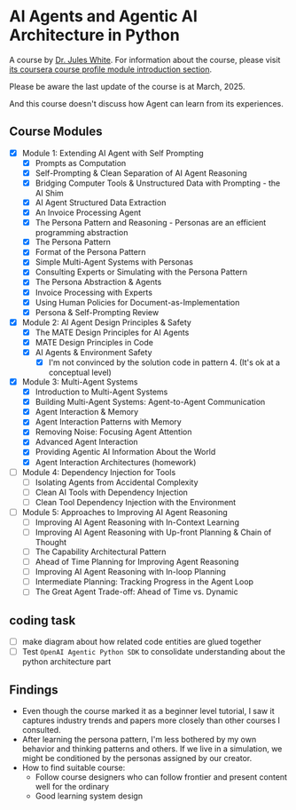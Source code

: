 # AI Agents and Agentic AI Architecture in Python

A course by [Dr. Jules White](https://engineering.vanderbilt.edu/bio/?pid=jules-white).
For information about the course, please visit [its coursera course profile module introduction section](https://www.coursera.org/learn/ai-agents-architecture-python#modules).

Please be aware the last update of the course is at March, 2025.

And this course doesn't discuss how Agent can learn from its experiences.

## Course Modules

- [x] Module 1: Extending AI Agent with Self Prompting
  - [x] Prompts as Computation
  - [x] Self-Prompting & Clean Separation of AI Agent Reasoning  
  - [x] Bridging Computer Tools & Unstructured Data with Prompting - the AI Shim
  - [x] AI Agent Structured Data Extraction
  - [x] An Invoice Processing Agent
  - [x] The Persona Pattern and Reasoning - Personas are an efficient programming abstraction
  - [x] The Persona Pattern  
  - [x] Format of the Persona Pattern
  - [x] Simple Multi-Agent Systems with Personas
  - [x] Consulting Experts or Simulating with the Persona Pattern
  - [x] The Persona Abstraction & Agents
  - [x] Invoice Processing with Experts
  - [x] Using Human Policies for Document-as-Implementation
  - [x] Persona & Self-Prompting Review

- [x] Module 2: AI Agent Design Principles & Safety
  - [x] The MATE Design Principles for AI Agents
  - [x] MATE Design Principles in Code
  - [x] AI Agents & Environment Safety
    - [x] I'm not convinced by the solution code in pattern 4. (It's ok at a conceptual level)

- [x] Module 3: Multi-Agent Systems
  - [x] Introduction to Multi-Agent Systems
  - [x] Building Multi-Agent Systems: Agent-to-Agent Communication
  - [x] Agent Interaction & Memory
  - [x] Agent Interaction Patterns with Memory
  - [x] Removing Noise: Focusing Agent Attention
  - [x] Advanced Agent Interaction
  - [x] Providing Agentic AI Information About the World
  - [x] Agent Interaction Architectures (homework)

- [ ] Module 4: Dependency Injection for Tools
  - [ ] Isolating Agents from Accidental Complexity
  - [ ] Clean AI Tools with Dependency Injection
  - [ ] Clean Tool Dependency Injection with the Environment

- [ ] Module 5: Approaches to Improving AI Agent Reasoning
  - [ ] Improving AI Agent Reasoning with In-Context Learning
  - [ ] Improving AI Agent Reasoning with Up-front Planning & Chain of Thought
  - [ ] The Capability Architectural Pattern
  - [ ] Ahead of Time Planning for Improving Agent Reasoning
  - [ ] Improving AI Agent Reasoning with In-loop Planning
  - [ ] Intermediate Planning: Tracking Progress in the Agent Loop
  - [ ] The Great Agent Trade-off: Ahead of Time vs. Dynamic

## coding task

- [ ] make diagram about how related code entities are glued together
- [ ] Test `OpenAI Agentic Python SDK` to consolidate understanding about the python architecture part

## Findings

- Even though the course marked it as a beginner level tutorial, I saw it captures industry trends and papers more closely than other courses I consulted.
- After learning the persona pattern, I'm less bothered by my own behavior and thinking patterns and others. If we live in a simulation, we might be conditioned by the personas assigned by our creator.
- How to find suitable course:
  - Follow course designers who can follow frontier and  present content well for the ordinary
  - Good learning system design
